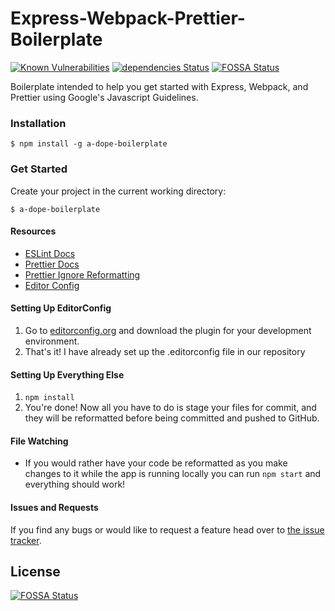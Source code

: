 # Express-Webpack-Prettier-Boilerplate

[![Known Vulnerabilities](https://snyk.io//test/github/dhull33/Express-Webpack-Prettier-Boilerplate/badge.svg?targetFile=package.json)](https://snyk.io//test/github/dhull33/Express-Webpack-Prettier-Boilerplate?targetFile=package.json)
[![dependencies Status](https://david-dm.org/dhull33/Express-Webpack-Prettier-Boilerplate.svg)](https://david-dm.org/dhull33/Express-Webpack-Prettier-Boilerplate) [![FOSSA Status](https://app.fossa.io/api/projects/git%2Bgithub.com%2Fdhull33%2FExpress-Webpack-Prettier-Boilerplate.svg?type=shield)](https://app.fossa.io/projects/git%2Bgithub.com%2Fdhull33%2FExpress-Webpack-Prettier-Boilerplate?ref=badge_shield)

Boilerplate intended to help you get started with Express, Webpack, and Prettier using Google's Javascript Guidelines.

### Installation

`$ npm install -g a-dope-boilerplate`

### Get Started

Create your project in the current working directory:

`$ a-dope-boilerplate`

#### Resources

- [ESLint Docs](https://eslint.org/docs/user-guide/getting-started)
- [Prettier Docs](https://prettier.io/docs/en/index.html)
- [Prettier Ignore Reformatting](https://prettier.io/docs/en/ignore.html)
- [Editor Config](https://editorconfig.org/#download)

#### Setting Up EditorConfig

1. Go to [editorconfig.org](https://editorconfig.org/#download) and download the plugin for your
   development environment.
2. That's it! I have already set up the .editorconfig file in our repository

#### Setting Up Everything Else

1. `npm install`
2. You're done! Now all you have to do is stage your files for commit, and they will be
   reformatted before being committed and pushed to GitHub.

#### File Watching

- If you would rather have your code be reformatted as you make changes to it while the app is
  running locally you can run `npm start` and everything should work!

#### Issues and Requests

If you find any bugs or would like to request a feature head over to [the issue tracker](https://github.com/dhull33/Express-Webpack-Prettier-Boilerplate/issues).

## License

[![FOSSA Status](https://app.fossa.io/api/projects/git%2Bgithub.com%2Fdhull33%2FExpress-Webpack-Prettier-Boilerplate.svg?type=large)](https://app.fossa.io/projects/git%2Bgithub.com%2Fdhull33%2FExpress-Webpack-Prettier-Boilerplate?ref=badge_large)
